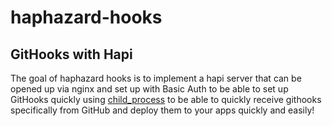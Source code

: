 # haphazard-hooks
GitHooks with Hapi
---

The goal of haphazard hooks is to implement a hapi server that can be opened up via nginx and set up with Basic Auth to be able to set up GitHooks quickly using [child_process](https://nodejs.org/api/child_process.html) to be able to quickly receive githooks specifically from GitHub and deploy them to your apps quickly and easily!


